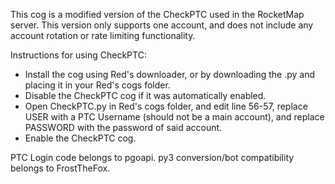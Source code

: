 This cog is a modified version of the CheckPTC used in the RocketMap server. This version only supports one account, and does not include any account rotation or rate limiting functionality.

Instructions for using CheckPTC:
* Install the cog using Red's downloader, or by downloading the .py and placing it in your Red's cogs folder.
* Disable the CheckPTC cog if it was automatically enabled.
* Open CheckPTC.py in Red's cogs folder, and edit line 56-57, replace USER with a PTC Username (should not be a main account), and replace PASSWORD with the password of said account.
* Enable the CheckPTC cog.

PTC Login code belongs to pgoapi.
py3 conversion/bot compatibility belongs to FrostTheFox.
